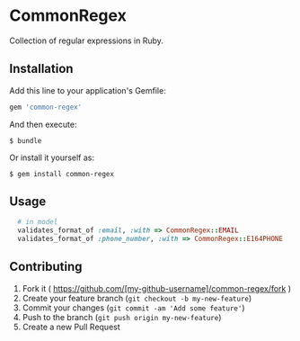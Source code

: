 # CommonRegex

Collection of regular expressions in Ruby.


## Installation

Add this line to your application's Gemfile:

```ruby
gem 'common-regex'
```

And then execute:

    $ bundle

Or install it yourself as:

    $ gem install common-regex

## Usage


```ruby
  # in model
  validates_format_of :email, :with => CommonRegex::EMAIL
  validates_format_of :phone_number, :with => CommonRegex::E164PHONE
```

## Contributing

1. Fork it ( https://github.com/[my-github-username]/common-regex/fork )
2. Create your feature branch (`git checkout -b my-new-feature`)
3. Commit your changes (`git commit -am 'Add some feature'`)
4. Push to the branch (`git push origin my-new-feature`)
5. Create a new Pull Request
